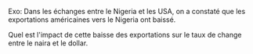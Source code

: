 Exo: Dans les échanges entre le Nigeria et les USA, on a constaté que les exportations américaines vers le Nigeria ont baissé.

Quel est l'impact de cette baisse des exportations sur le taux de change entre le naira et le dollar.

